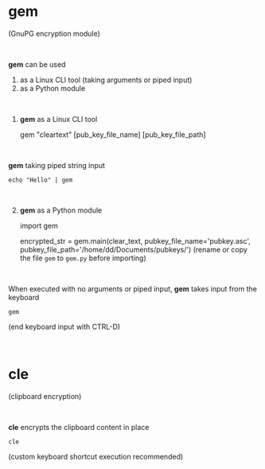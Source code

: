 # gem 
(GnuPG encryption module)

<br>

**gem** can be used 

1. as a Linux CLI tool (taking arguments or piped input)
2. as a Python module

<br>

1. **gem** as a Linux CLI tool
    
    gem "cleartext" [pub_key_file_name] [pub_key_file_path]

<br>

**gem** taking piped string input

    echo "Hello" | gem

<br>
    
2. **gem** as a Python module

    import gem
    
    encrypted_str = gem.main(clear_text, 
                             pubkey_file_name='pubkey.asc', 
                             pubkey_file_path='/home/dd/Documents/pubkeys/')
   (rename or copy the file `gem` to `gem.py` before importing)

<br>    

When executed with no arguments or piped input, **gem** takes input from the keyboard

    gem
    
(end keyboard input with CTRL-D)

<br>

# cle 
(clipboard encryption)

<br>

**cle** encrypts the clipboard content in place

    cle
    
(custom keyboard shortcut execution recommended)
